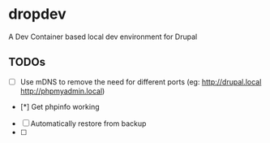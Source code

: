 # dropdev
A Dev Container based local dev environment for Drupal

## TODOs

- [ ] Use mDNS to remove the need for different ports (eg: http://drupal.local http://phpmyadmin.local)
- [*] Get phpinfo working
- [ ] Automatically restore from backup
- [ ] 